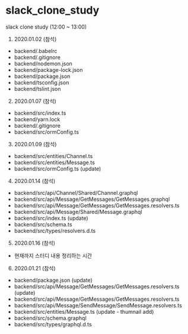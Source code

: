 # slack_clone_study
slack clone study (12:00 ~ 13:00)

1. 2020.01.02 (참석)
- backend/.babelrc
- backend/.gitignore
- backend/nodemon.json
- backend/package-lock.json
- backend/package.json
- backend/tsconfig.json
- backend/tslint.json

2. 2020.01.07 (참석)
- backend/src/index.ts
- backend/yarn.lock
- backend/.gitignore
- backend/src/ormConfig.ts

3. 2020.01.09 (참석)
- backend/src/entities/Channel.ts
- backend/src/entities/Message.ts
- backend/src/ormConfig.ts (update)

4. 2020.01.14 (참석)
- backend/src/api/Channel/Shared/Channel.graphql
- backend/src/api/Message/GetMessages/GetMessages.graphql
- backend/src/api/Message/GetMessages/GetMessages.resolvers.ts
- backend/src/api/Message/Shared/Message.graphql
- backend/src/index.ts (update)
- backend/src/schema.ts
- backend/src/types/resolvers.d.ts

5. 2020.01.16 (참석)
- 현재까지 스터디 내용 정리하는 시간

6. 2020.01.21 (참석)
- backend/package.json (update)
- backend/src/api/Message/GetMessages/GetMessages.resolvers.ts (update)
- backend/src/api/Message/GetMessages/GetMessages.resolvers.ts
- backend/src/api/Message/SendMessage/SendMessage.resolvers.ts
- backend/src/entities/Message.ts (update - thumnail add)
- backend/src/schema.graphql
- backend/src/types/graphql.d.ts
